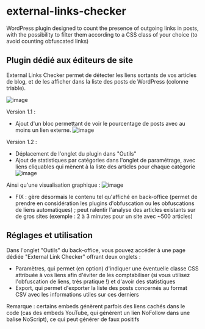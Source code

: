 # external-links-checker

WordPress plugin designed to count the presence of outgoing links in posts, with the possibility to filter them according to a CSS class of your choice (to avoid counting obfuscated links)

## Plugin dédié aux éditeurs de site

External Links Checker permet de détecter les liens sortants de vos articles de blog, et de les afficher dans la liste des posts de WordPress (colonne triable).

![image](https://github.com/user-attachments/assets/d27b9f99-478d-40f2-b93f-62ba90036e76)


Version 1.1 : 
- Ajout d'un bloc permettant de voir le pourcentage de posts avec au moins un lien externe.
![image](https://github.com/user-attachments/assets/b3a11b0a-f725-406b-a2bf-afdeda1ebf3c)

Version 1.2 : 
- Déplacement de l'onglet du plugin dans "Outils"
- Ajout de statistiques par catégories dans l'onglet de paramétrage, avec liens cliquables qui mènent à la liste des articles pour chaque catégorie
![image](https://github.com/user-attachments/assets/b3a48ccd-0d77-4c6c-a3af-ca7d2259baed)

Ainsi qu'une visualisation graphique :
![image](https://github.com/user-attachments/assets/e63f6f7e-f2bf-43c4-9b28-a319c1783b27)

- FIX : gère désormais le contenu tel qu'affiché en back-office (permet de prendre en considération les plugins d'obfuscation ou les obfuscations de liens automatiques) ; peut ralentir l'analyse des articles existants sur de gros sites (exemple : 2 à 3 minutes pour un site avec ~500 articles)

## Réglages et utilisation

Dans l'onglet "Outils" du back-office, vous pouvez accéder à une page dédiée "External Link Checker" offrant deux onglets :
- Paramètres, qui permet (en option) d'indiquer une éventuelle classe CSS attribuée à vos liens afin d'éviter de les comptabiliser (si vous utilisez l'obfuscation de liens, très pratique !) et d'avoir des statistiques 
- Export, qui permet d'exporter la liste des posts concernés au format CSV avec les informations utiles sur ces derniers

Remarque : certains embeds génèrent parfois des liens cachés dans le code (cas des embeds YouTube, qui génèrent un lien NoFollow dans une balise NoScript), ce qui peut générer de faux positifs
